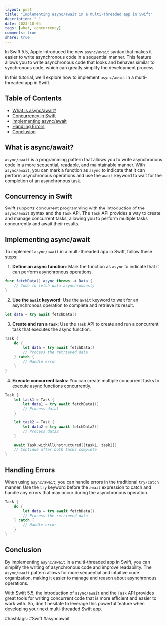 ```yaml
---
layout: post
title: "Implementing async/await in a multi-threaded app in Swift"
description: " "
date: 2023-10-04
tags: [what, concurrency]
comments: true
share: true
---
```


In Swift 5.5, Apple introduced the new `async/await` syntax that makes it easier to write asynchronous code in a sequential manner. This feature allows you to write asynchronous code that looks and behaves similar to synchronous code, which can greatly simplify the development process.

In this tutorial, we'll explore how to implement `async/await` in a multi-threaded app in Swift.

## Table of Contents
- [What is async/await?](#what-is-async/await)
- [Concurrency in Swift](#concurrency-in-swift)
- [Implementing async/await](#implementing-async/await)
- [Handling Errors](#handling-errors)
- [Conclusion](#conclusion)

## What is async/await?

`async/await` is a programming pattern that allows you to write asynchronous code in a more sequential, readable, and maintainable manner. With `async/await`, you can mark a function as `async` to indicate that it can perform asynchronous operations and use the `await` keyword to wait for the completion of an asynchronous task.

## Concurrency in Swift

Swift supports concurrent programming with the introduction of the `async/await` syntax and the `Task` API. The `Task` API provides a way to create and manage concurrent tasks, allowing you to perform multiple tasks concurrently and await their results.

## Implementing async/await

To implement `async/await` in a multi-threaded app in Swift, follow these steps:

1. **Define an async function**: Mark the function as `async` to indicate that it can perform asynchronous operations.

```swift
func fetchData() async throws -> Data {
    // Code to fetch data asynchronously
}
```

2. **Use the `await` keyword**: Use the `await` keyword to wait for an asynchronous operation to complete and retrieve its result.

```swift
let data = try await fetchData()
```

3. **Create and run a `Task`**: Use the `Task` API to create and run a concurrent task that executes the async function.

```swift
Task {
    do {
        let data = try await fetchData()
        // Process the retrieved data
    } catch {
        // Handle error
    }
}
```

4. **Execute concurrent tasks**: You can create multiple concurrent tasks to execute async functions concurrently.

```swift
Task {
    let task1 = Task {
        let data1 = try await fetchData1()
        // Process data1
    }

    let task2 = Task {
        let data2 = try await fetchData2()
        // Process data2
    }

    await Task.withAllUnstructured([task1, task2])
    // Continue after both tasks complete
}
```

## Handling Errors

When using `async/await`, you can handle errors in the traditional `try/catch` manner. Use the `try` keyword before the `await` expression to catch and handle any errors that may occur during the asynchronous operation.

```swift
Task {
    do {
        let data = try await fetchData()
        // Process the retrieved data
    } catch {
        // Handle error
    }
}
```

## Conclusion

By implementing `async/await` in a multi-threaded app in Swift, you can simplify the writing of asynchronous code and improve readability. The `async/await` pattern allows for more sequential and intuitive code organization, making it easier to manage and reason about asynchronous operations.

With Swift 5.5, the introduction of `async/await` and the `Task` API provides great tools for writing concurrent code that is more efficient and easier to work with. So, don't hesitate to leverage this powerful feature when developing your next multi-threaded Swift app.

#hashtags: #Swift #asyncawait